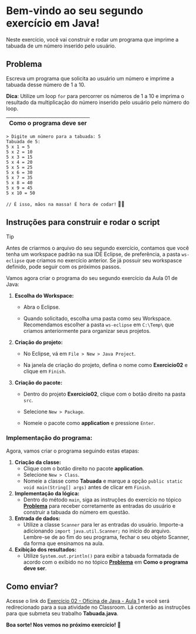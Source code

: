 # Bem-vindo ao seu segundo exercício em Java!

Neste exercício, você vai construir e rodar um programa que imprime a tabuada de um número inserido pelo usuário.

## Problema

Escreva um programa que solicita ao usuário um número e imprime a tabuada desse número de 1 a 10.

**Dica**: Utilize um loop `for` para percorrer os números de 1 a 10 e imprima o resultado da multiplicação do número inserido pelo usuário pelo número do loop.

| Como o programa deve ser |
| ------------------------ |

```
> Digite um número para a tabuada: 5
Tabuada de 5:
5 x 1 = 5
5 x 2 = 10
5 x 3 = 15
5 x 4 = 20
5 x 5 = 25
5 x 6 = 30
5 x 7 = 35
5 x 8 = 40
5 x 9 = 45
5 x 10 = 50
```

`// É isso, mãos na massa! É hora de codar!` 👨‍💻

## Instruções para construir e rodar o script

> [!TIP]
>
> Antes de criarmos o arquivo do seu segundo exercício, contamos que você tenha um workspace padrão na sua IDE Eclipse, de preferência, a pasta `ws-eclipse` que criamos no exercício anterior. Se já possuir seu workspasce definido, pode seguir com os próximos passos. 

Vamos agora criar o programa do seu segundo exercício da Aula 01 de Java:

1. **Escolha do Workspace:**
   - Abra o Eclipse.

   - Quando solicitado, escolha uma pasta como seu Workspace. Recomendamos escolher a pasta `ws-eclipse` em `C:\Temp\` que criamos anteriormente para organizar seus projetos.
2. **Criação do projeto:**
   - No Eclipse, vá em `File > New > Java Project`.

   - Na janela de criação do projeto, defina o nome como **Exercicio02** e clique em `Finish`.
3. **Criação do pacote:**
   - Dentro do projeto **Exercicio02**, clique com o botão direito na pasta `src`.

   - Selecione `New > Package`.

   - Nomeie o pacote como **application** e pressione `Enter`.

### Implementação do programa:

Agora, vamos criar o programa seguindo estas etapas:

1. **Criação da classe:**
   - Clique com o botão direito no pacote **application**.
   - Selecione `New > Class`.
   - Nomeie a classe como **Tabuada** e marque a opção `public static void main(String[] args)` antes de clicar em `Finish`.
2. **Implementação da lógica:**
   - Dentro do método `main`, siga as instruções do exercício no tópico [**Problema**](#Problema) para receber corretamente as entradas do usuário e construir a tabuada do número em questão.
3. **Entrada de dados:**
   - Utilize a classe `Scanner` para ler as entradas do usuário. Importe-a adicionando `import java.util.Scanner;` no início do arquivo. Lembre-se de ao fim do seu programa, fechar o seu objeto Scanner, da forma que ensinamos na aula.
4. **Exibição dos resultados:**
   - Utilize `System.out.println()` para exibir a tabuada formatada de acordo com o exibido no no tópico [**Problema**](#Problema) em **Como o programa deve ser**.

## Como enviar?

Acesse o link do [Exercício 02 - Oficina de Java - Aula 1](https://classroom.google.com/c/Njc1ODQ4MTQxMjk5/a/NjgyOTgyNDY2NTY3/details) e você será redirecionado para a sua atividade no Classroom. Lá conterão as instruções para que submeta seu trabalho **Tabuada.java**.

**Boa sorte! Nos vemos no próximo exercício!** 👋
